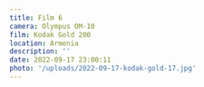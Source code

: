 ```yaml
---
title: Film 6
camera: Olympus OM-10
film: Kodak Gold 200
location: Armenia
description: ''
date: 2022-09-17 23:00:11
photo: '/uploads/2022-09-17-kodak-gold-17.jpg'
---
```

